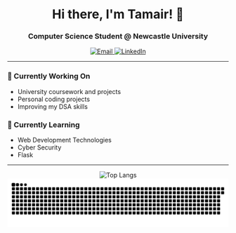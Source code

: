 

<h1 align="center">Hi there, I'm Tamair! 👋</h1>

<h3 align="center">Computer Science Student @ Newcastle University</h3>

<p align="center">
  <a href="mailto:tvassib2@gmail.com">
    <img src="https://img.shields.io/badge/Email-D14836?style=for-the-badge&logo=gmail&logoColor=white" alt="Email"/>
  </a>
  <a href="https://www.linkedin.com/in/tamer-vassib-552220279">
    <img src="https://img.shields.io/badge/LinkedIn-0077B5?style=for-the-badge&logo=linkedin&logoColor=white" alt="LinkedIn"/>
  </a>

</p>

---

### 🔭 Currently Working On
- University coursework and projects
- Personal coding projects
- Improving my DSA skills

### 🌱 Currently Learning                                                                                      
- Web Development Technologies
- Cyber Security
- Flask


---

<div align = center>
  
  ![Top Langs](https://github-readme-stats.vercel.app/api/top-langs/?username=TamairNV&layout=compact&theme=nightowl&bg_color=00000000&card_width=800&hide_border=true)
  ![snake gif](https://github.com/TamairNV/TamairNV/blob/output/github-snake-dark.svg)

</div>

